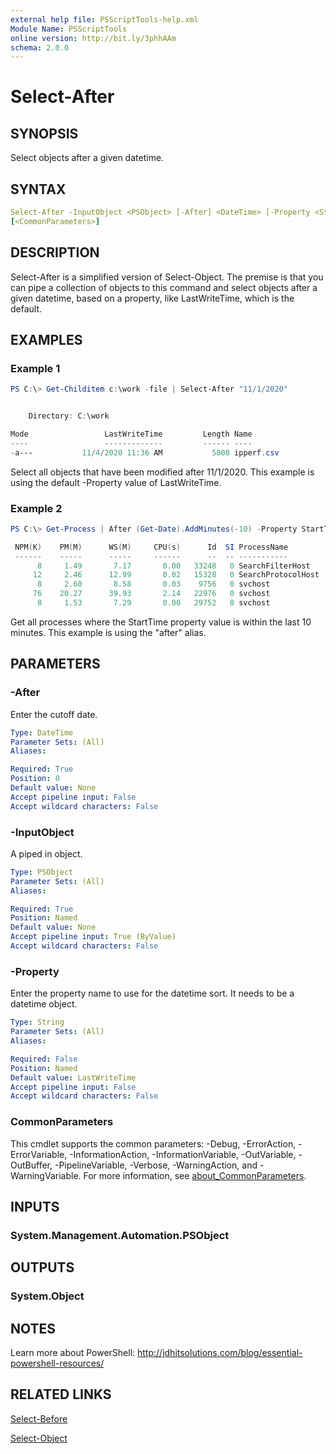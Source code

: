 ```yaml
---
external help file: PSScriptTools-help.xml
Module Name: PSScriptTools
online version: http://bit.ly/3phhAAm
schema: 2.0.0
---
```


# Select-After

## SYNOPSIS

Select objects after a given datetime.

## SYNTAX

```yaml
Select-After -InputObject <PSObject> [-After] <DateTime> [-Property <String>]
[<CommonParameters>]
```

## DESCRIPTION

Select-After is a simplified version of Select-Object. The premise is that you can pipe a collection of objects to this command and select objects after a given datetime, based on a property, like LastWriteTime, which is the default.

## EXAMPLES

### Example 1

```powershell
PS C:\> Get-Childitem c:\work -file | Select-After "11/1/2020"


    Directory: C:\work

Mode                 LastWriteTime         Length Name
----                 -------------         ------ ----
-a---           11/4/2020 11:36 AM           5008 ipperf.csv
```

Select all objects that have been modified after 11/1/2020. This example is using the default -Property value of LastWriteTime.

### Example 2

```powershell
PS C:\> Get-Process | After (Get-Date).AddMinutes(-10) -Property StartTime

 NPM(K)    PM(M)      WS(M)     CPU(s)      Id  SI ProcessName
 ------    -----      -----     ------      --  -- -----------
      8     1.49       7.17       0.00   33248   0 SearchFilterHost
     12     2.46      12.99       0.02   15328   0 SearchProtocolHost
      8     2.60       8.58       0.03    9756   0 svchost
     76    20.27      39.93       2.14   22976   0 svchost
      8     1.53       7.29       0.00   29752   0 svchost
```

Get all processes where the StartTime property value is within the last 10 minutes. This example is using the "after" alias.

## PARAMETERS

### -After

Enter the cutoff date.

```yaml
Type: DateTime
Parameter Sets: (All)
Aliases:

Required: True
Position: 0
Default value: None
Accept pipeline input: False
Accept wildcard characters: False
```

### -InputObject

A piped in object.

```yaml
Type: PSObject
Parameter Sets: (All)
Aliases:

Required: True
Position: Named
Default value: None
Accept pipeline input: True (ByValue)
Accept wildcard characters: False
```

### -Property

Enter the property name to use for the datetime sort. It needs to be a datetime object.

```yaml
Type: String
Parameter Sets: (All)
Aliases:

Required: False
Position: Named
Default value: LastWriteTime
Accept pipeline input: False
Accept wildcard characters: False
```

### CommonParameters

This cmdlet supports the common parameters: -Debug, -ErrorAction, -ErrorVariable, -InformationAction, -InformationVariable, -OutVariable, -OutBuffer, -PipelineVariable, -Verbose, -WarningAction, and -WarningVariable. For more information, see [about_CommonParameters](http://go.microsoft.com/fwlink/?LinkID=113216).

## INPUTS

### System.Management.Automation.PSObject

## OUTPUTS

### System.Object

## NOTES

Learn more about PowerShell: http://jdhitsolutions.com/blog/essential-powershell-resources/

## RELATED LINKS

[Select-Before](Select-Before.md)

[Select-Object]()
